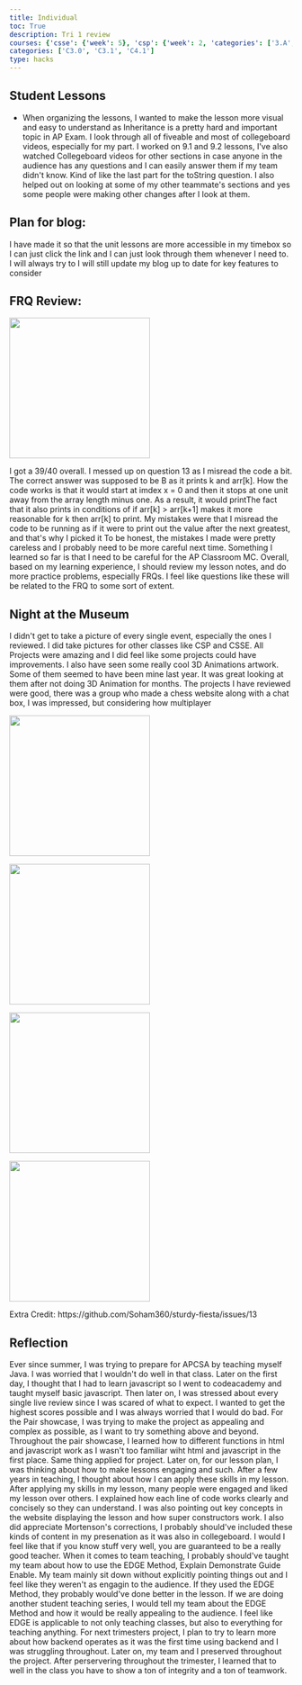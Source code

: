 ```yaml
---
title: Individual
toc: True
description: Tri 1 review
courses: {'csse': {'week': 5}, 'csp': {'week': 2, 'categories': ['3.A', '5.B']}, 'csa': {'week': 9}}
categories: ['C3.0', 'C3.1', 'C4.1']
type: hacks
---
```


## Student Lessons
- When organizing the lessons, I wanted to make the lesson more visual and easy to understand as Inheritance is a pretty hard and important topic in AP Exam. I look through all of fiveable and most of collegeboard videos, especially for my part. I worked on 9.1 and 9.2 lessons, I've also watched Collegeboard videos for other sections in case anyone in the audience has any questions and I can easily answer them if my team didn't know. Kind of like the last part for the toString question. I also helped out on looking at some of my other teammate's sections and yes some people were making other changes after I look at them.

## Plan for blog:
I have made it so that the unit lessons are more accessible in my timebox so I can just click the link and I can just look through them whenever I need to. I will always try to 
I will still update my blog up to date for key features to consider

## FRQ Review:
<p><img src="{{ site.baseurl }}/images/AP.png" width=250px/></p>
I got a 39/40 overall. I messed up on question 13 as I misread the code a bit. The correct answer was supposed to be B as it prints k and arr[k]. How the code works is that it would start at imdex x = 0 and then it stops at one unit away from the array length minus one. As a result, it would printThe fact that it also prints in conditions of if arr[k] > arr[k+1] makes it more reasonable for k then arr[k] to print. My mistakes were that I misread the code to be running as if it were to print out the value after the next greatest, and that's why I picked it To be honest, the mistakes I made were pretty careless and I probably need to be more careful next time. Something I learned so far is that I need to be careful for the AP Classroom MC. Overall, based on my learning experience, I should review my lesson notes, and do more practice problems, especially FRQs. I feel like questions like these will be related to the FRQ to some sort of extent.

## Night at the Museum

I didn't get to take a picture of every single event, especially the ones I reviewed. I did take pictures for other classes like CSP and CSSE. All Projects were amazing and I did feel like some projects could have improvements. I also have seen some really cool 3D Animations artwork. Some of them seemed to have been mine last year. It was great looking at them after not doing 3D Animation for months. The projects I have reviewed were good, there was a group who made a chess website along with a chat box, I was impressed, but considering how multiplayer
<p><img src="{{ site.baseurl }}/images/CSSE.jpg" width=250px/></p>
<p><img src="{{ site.baseurl }}/images/CSP.jpg" width=250px/></p>
<p><img src="{{ site.baseurl }}/images/CSA1.jpg" width=250px/></p>
<p><img src="{{ site.baseurl }}/images/CSA2.jpg" width=250px/></p>
Extra Credit: https://github.com/Soham360/sturdy-fiesta/issues/13

## Reflection
Ever since summer, I was trying to prepare for APCSA by teaching myself Java. I was worried that I wouldn't do well in that class. Later on the first day, I thought that I had to learn javascript so I went to codeacademy and taught myself basic javascript. Then later on, I was stressed about every single live review since I was scared of what to expect. I wanted to get the highest scores possible and I was always worried that I would do bad. For the Pair showcase, I was trying to make the project as appealing and complex as possible, as I want to try something above and beyond. Throughout the pair showcase, I learned how to different functions in html and javascript work as I wasn't too familiar wiht html and javascript in the first place. Same thing applied for project. Later on, for our lesson plan, I was thinking about how to make lessons engaging and such. After a few years in teaching, I thought about how I can apply these skills in my lesson. After applying my skills in my lesson, many people were engaged and liked my lesson over others. I explained how each line of code works clearly and concisely so they can understand. I was also pointing out key concepts in the website displaying the lesson and how super constructors work. I also did appreciate Mortenson's corrections, I probably should've included these kinds of content in my presenation as it was also in collegeboard. I would I feel like that if you know stuff very well, you are guaranteed to be a really good teacher. When it comes to team teaching, I probably should've taught my team about how to use the EDGE Method, Explain Demonstrate Guide Enable. My team mainly sit down without explicitly pointing things out and I feel like they weren't as engagin to the audience. If they used the EDGE Method, they probably would've done better in the lesson. If we are doing another student teaching series, I would tell my team about the EDGE Method and how it would be really appealing to the audience. I feel like EDGE is applicable to not only teaching classes, but also to everything for teaching anything. For next trimesters project, I plan to try to learn more about how backend operates as it was the first time using backend and I was struggling throughout. Later on, my team and I preserved throughout the project. After perservering throughout the trimester, I learned that to well in the class you have to show a ton of integrity and a ton of teamwork.